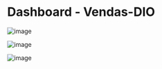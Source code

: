 # Dashboard - Vendas-DIO

![image](https://github.com/user-attachments/assets/45ad83ec-d57c-4f45-a765-722d1a1e2e27)

![image](https://github.com/user-attachments/assets/9588eb0a-167e-4462-a8fe-798c218dbedc)

![image](https://github.com/user-attachments/assets/f74cd249-8f1b-449f-99c0-c90ac182f60f)
